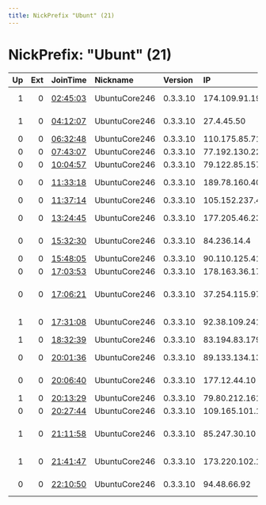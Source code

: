 ```yaml
---
title: NickPrefix "Ubunt" (21)
---
```


# NickPrefix: "Ubunt" (21)

|   Up |   Ext | JoinTime                                                                                            | Nickname      | Version   | IP              | AS                                       | CC   |   ORp |   Dirp | OS    | Contact   |   eFamMembers |
|-----:|------:|:----------------------------------------------------------------------------------------------------|:--------------|:----------|:----------------|:-----------------------------------------|:-----|------:|-------:|:------|:----------|--------------:|
|    1 |     0 | [02:45:03](https://metrics.torproject.org/rs.html#details/D1F07A2A18681BD4BEA2F44BC541008C6016A828) | UbuntuCore246 | 0.3.3.10  | 174.109.91.190  | Time Warner Cable Internet LLC           | us   | 38917 |      0 | Linux | None      |             1 |
|    1 |     0 | [04:12:07](https://metrics.torproject.org/rs.html#details/7C9BB2F6BB08377DEAC0DC83D02C3A57E86A5C95) | UbuntuCore246 | 0.3.3.10  | 27.4.45.50      | Hathway IP Over Cable Internet           | in   | 44191 |      0 | Linux | None      |             1 |
|    0 |     0 | [06:32:48](https://metrics.torproject.org/rs.html#details/680B45700855477B8108D1CC9889014B93F329E6) | UbuntuCore246 | 0.3.3.10  | 110.175.85.71   | TPG Telecom Limited                      | au   | 32963 |      0 | Linux | None      |             1 |
|    0 |     0 | [07:43:07](https://metrics.torproject.org/rs.html#details/520919B2A5A3BF919512CF411F277F85FE75D8EF) | UbuntuCore246 | 0.3.3.10  | 77.192.130.224  | SFR SA                                   | fr   | 46269 |      0 | Linux | None      |             1 |
|    0 |     0 | [10:04:57](https://metrics.torproject.org/rs.html#details/3AF48F8B064A10839A64DFACCFCD29E216901956) | UbuntuCore246 | 0.3.3.10  | 79.122.85.157   | Magyar Telekom plc.                      | hu   | 37185 |      0 | Linux | None      |             1 |
|    0 |     0 | [11:33:18](https://metrics.torproject.org/rs.html#details/98BF5DA13053AC8186CA08EB9C33979C0998DEBA) | UbuntuCore246 | 0.3.3.10  | 189.78.160.40   | TELEFu00D4NICA BRASIL S.A                | br   | 37394 |      0 | Linux | None      |             1 |
|    0 |     0 | [11:37:14](https://metrics.torproject.org/rs.html#details/7699FE5EF53DCCBF334BF5AD54A10105989FE1E7) | UbuntuCore246 | 0.3.3.10  | 105.152.237.46  | Itissalat Al-MAGHRIB                     | ma   | 36863 |      0 | Linux | None      |             1 |
|    0 |     0 | [13:24:45](https://metrics.torproject.org/rs.html#details/915FC5A086284357962825ED7A2A65B68E4B5FDF) | UbuntuCore246 | 0.3.3.10  | 177.205.46.236  | TELEFu00D4NICA BRASIL S.A                | br   | 36325 |      0 | Linux | None      |             1 |
|    0 |     0 | [15:32:30](https://metrics.torproject.org/rs.html#details/C90EADEF8170DFA3B80F57F0B934B33893012E36) | UbuntuCore246 | 0.3.3.10  | 84.236.14.4     | DIGI Tavkozlesi es Szolgaltato Kft.      | hu   | 46835 |      0 | Linux | None      |             1 |
|    0 |     0 | [15:48:05](https://metrics.torproject.org/rs.html#details/B7D489DBAFD7D1ADC53D8BFE56EA7857B33543AA) | UbuntuCore246 | 0.3.3.10  | 90.110.125.41   | Orange                                   | fr   | 41393 |      0 | Linux | None      |             1 |
|    0 |     0 | [17:03:53](https://metrics.torproject.org/rs.html#details/4E85FD2479F7E86B0343CF204C6858391AF9E896) | UbuntuCore246 | 0.3.3.10  | 178.163.36.177  | Infoline Ltd.                            | ru   | 43983 |      0 | Linux | None      |             1 |
|    0 |     0 | [17:06:21](https://metrics.torproject.org/rs.html#details/E815070FB9A8BEFEE05802C0365971A4B596F24C) | UbuntuCore246 | 0.3.3.10  | 37.254.115.97   | Esfahan Telecommunication Company P.J.S  | ir   | 40719 |      0 | Linux | None      |             1 |
|    1 |     0 | [17:31:08](https://metrics.torproject.org/rs.html#details/8FE761C9DABA354E65D636469335A01CFDF9460D) | UbuntuCore246 | 0.3.3.10  | 92.38.109.241   | SP Kazakov Viktor Aleksandrovich         | ua   | 41765 |      0 | Linux | None      |             1 |
|    1 |     0 | [18:32:39](https://metrics.torproject.org/rs.html#details/7FCF06BCBFFCF2947E11756BE5E8FDD96096C4A4) | UbuntuCore246 | 0.3.3.10  | 83.194.83.179   | Orange                                   | fr   | 39941 |      0 | Linux | None      |             1 |
|    0 |     0 | [20:01:36](https://metrics.torproject.org/rs.html#details/25BAF19A1A8A7B8DDD21F87792C38A221FB14445) | UbuntuCore246 | 0.3.3.10  | 89.133.134.133  | Liberty Global Operations B.V.           | hu   | 45479 |      0 | Linux | None      |             1 |
|    0 |     0 | [20:06:40](https://metrics.torproject.org/rs.html#details/F60DA02BB2FF07671242F1205FC916CED97246D8) | UbuntuCore246 | 0.3.3.10  | 177.12.44.10    | Predlink Rede de Telecomunicu00E7u00F5   | br   | 34101 |      0 | Linux | None      |             1 |
|    1 |     0 | [20:13:29](https://metrics.torproject.org/rs.html#details/04374BDA72BE7A797F02EDFDBCA3711C1A14F09E) | UbuntuCore246 | 0.3.3.10  | 79.80.212.161   | SFR SA                                   | fr   | 38681 |      0 | Linux | None      |             1 |
|    0 |     0 | [20:27:44](https://metrics.torproject.org/rs.html#details/FFF0BEE5EBB819D1F4C09335BC602344B3D11044) | UbuntuCore246 | 0.3.3.10  | 109.165.101.129 | Rostelecom                               | ru   | 35685 |      0 | Linux | None      |             1 |
|    1 |     0 | [21:11:58](https://metrics.torproject.org/rs.html#details/19E09E0C44B7B6FB821BCA40FD479FF0C444E975) | UbuntuCore246 | 0.3.3.10  | 85.247.30.10    | Servicos De Comunicacoes E Multimedia S. | pt   | 46217 |      0 | Linux | None      |             1 |
|    1 |     0 | [21:41:47](https://metrics.torproject.org/rs.html#details/6D9ABFC8887DF93490410CF5EC4E0B11D749EFE8) | UbuntuCore246 | 0.3.3.10  | 173.220.102.141 | Cablevision Systems Corp.                | us   | 46147 |      0 | Linux | None      |             1 |
|    0 |     0 | [22:10:50](https://metrics.torproject.org/rs.html#details/0A7D5D75C6A67DB405C638F777F378553E80C10C) | UbuntuCore246 | 0.3.3.10  | 94.48.66.92     | Saudi Telecom Company JSC                | sa   | 36341 |      0 | Linux | None      |             1 |
